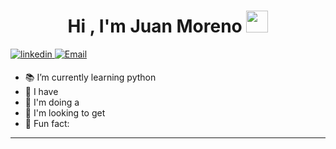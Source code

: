 <h1 align="center">Hi , I'm Juan Moreno <img src="https://media.giphy.com/media/hvRJCLFzcasrR4ia7z/giphy.gif" width="35"></h1>
<a href="https://linkedin.com/in/juan-andres-moreno-valbuena-165ba6301/" target="_blank">
<img src=https://img.shields.io/badge/linkedin-%2300acee.svg?color=405DE6&style=for-the-badge&logo=linkedin&logoColor=white alt=linkedin style="margin-bottom: 5px;" />
</a>
<a href="mailto:juanmandresv@gmail.com?subject=Hi%20Kartik%20,%20nice%20to%20meet%20you!" target="_blank"><img alt="Email" src="https://img.shields.io/static/v1?style=for-the-badge&message=Gmail&color=EA4335&logo=Gmail&logoColor=FFFFFF&label=" /></a>


<!--Introduction -->
- 📚 I’m currently learning python
- 🐝 I have
- 🔭 I'm doing a 
- 🌱 I'm looking to get 
- 🍰 Fun fact: 
---
